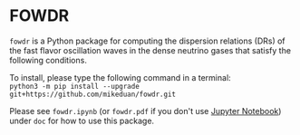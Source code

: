 # FOWDR

`fowdr` is a Python package for computing the dispersion relations (DRs) of the fast flavor oscillation waves in the dense neutrino gases that satisfy the following conditions. 

To install, please type the following command in a terminal:  
`python3 -m pip install --upgrade git+https://github.com/mikeduan/fowdr.git`

Please see `fowdr.ipynb` (or `fowdr.pdf` if you don't use [Jupyter Notebook](https://jupyter.org)) under `doc` for how to use this package.

